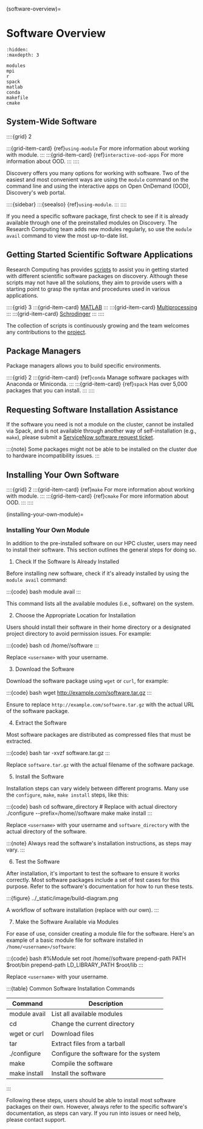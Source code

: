 (software-overview)=
# Software Overview
```{toctree}
:hidden:
:maxdepth: 3

modules
mpi
r
spack
matlab
conda
makefile
cmake
```
## System-Wide Software
::::{grid} 2

:::{grid-item-card} {ref}`using-module`
For more information about working with module.
:::
:::{grid-item-card} {ref}`interactive-ood-apps`
For more information about OOD.
:::
::::

Discovery offers you many options for working with software. Two of the easiest and most convenient ways are using the `module` command on the command line and using the interactive apps on Open OnDemand (OOD), Discovery's web portal.

::::{sidebar}
:::{seealso}
{ref}`using-module`.
:::
::::

If you need a specific software package, first check to see if it is already available through one of the preinstalled modules on Discovery. The Research Computing team adds new modules regularly, so use the `module avail` command to view the most up-to-date list.

## Getting Started Scientific Software Applications
Research Computing has provides [scripts] to assist you in getting started with different scientific software packages on discovery. Although these scripts may not have all the solutions, they aim to provide users with a starting point to grasp the syntax and procedures used in various applications.

::::{grid} 3
:::{grid-item-card} [MATLAB]
:::
:::{grid-item-card} [Multiprocessing]
:::
:::{grid-item-card} [Schrodinger]
:::
::::

The collection of scripts is continuously growing and the team welcomes any contributions to the [project].

## Package Managers
Package managers allows you to build specific environments.

::::{grid} 2
:::{grid-item-card} {ref}`conda`
Manage software packages with Anaconda or Miniconda.
:::
:::{grid-item-card} {ref}`spack`
Has over 5,000 packages that you can install.
:::
::::

## Requesting Software Installation Assistance
If the software you need is not a module on the cluster, cannot be installed via Spack, and is not available through another way of self-installation (e.g., `make`), please submit a [ServiceNow software request ticket].

:::{note}
Some packages might not be able to be installed on the cluster due to hardware incompatibility issues.
:::


## Installing Your Own Software

::::{grid} 2
:::{grid-item-card} {ref}`make`
For more information about working with module.
:::
:::{grid-item-card} {ref}`cmake`
For more information about OOD.
:::
::::

(installing-your-own-module)=
### Installing Your Own Module
In addition to the pre-installed software on our HPC cluster, users may need to install their software. This section outlines the general steps for doing so.

1. Check If the Software Is Already Installed

Before installing new software, check if it's already installed by using the `module avail` command:

:::{code} bash
module avail
:::

This command lists all the available modules (i.e., software) on the system.

2. Choose the Appropriate Location for Installation

Users should install their software in their home directory or a designated project directory to avoid permission issues. For example:

:::{code} bash
cd /home/<username>/software
:::

Replace `<username>` with your username.

3. Download the Software

Download the software package using `wget` or `curl`, for example:

:::{code} bash
wget http://example.com/software.tar.gz
:::

Ensure to replace `http://example.com/software.tar.gz` with the actual URL of the software package.

4. Extract the Software

Most software packages are distributed as compressed files that must be extracted.

:::{code} bash
tar -xvzf software.tar.gz
:::

Replace `software.tar.gz` with the actual filename of the software package.

5. Install the Software

Installation steps can vary widely between different programs. Many use the `configure`, `make`, `make install` steps, like this:

:::{code} bash
cd software_directory   # Replace with actual directory
./configure --prefix=/home/<username>/software
make
make install
:::

Replace `<username>` with your username and `software_directory` with the actual directory of the software.

:::{note}
Always read the software's installation instructions, as steps may vary.
:::

6. Test the Software

After installation, it's important to test the software to ensure it works correctly. Most software packages include a set of test cases for this purpose. Refer to the software's documentation for how to run these tests.

:::{figure} ../_static/image/build-diagram.png

A workflow of software installation (replace with our own).
:::

7. Make the Software Available via Modules

For ease of use, consider creating a module file for the software. Here's an example of a basic module file for software installed in `/home/<username>/software`:

:::{code} bash
#%Module
set root /home/<username>/software
prepend-path PATH $root/bin
prepend-path LD_LIBRARY_PATH $root/lib
:::

Replace `<username>` with your username.

:::{table} Common Software Installation Commands

| Command      | Description                           |
|--------------|---------------------------------------|
| module avail | List all available modules            |
| cd           | Change the current directory          |
| wget or curl | Download files                        |
| tar          | Extract files from a tarball          |
| ./configure  | Configure the software for the system |
| make         | Compile the software                  |
| make install | Install the software                  |
:::

Following these steps, users should be able to install most software packages on their own. However, always refer to the specific software's documentation, as steps can vary. If you run into issues or need help, please contact support.


[Matlab]: https://github.com/northeastern-rc/discovery-example-scripts/tree/main/MATLAB
[Multiprocessing]: https://github.com/northeastern-rc/discovery-example-scripts/tree/main/Multiprocessing
[project]: https://github.com/northeastern-rc/discovery-example-scripts
[Schrodinger]: https://github.com/northeastern-rc/discovery-example-scripts/tree/main/Schrodinger
[scripts]: https://github.com/northeastern-rc/discovery-example-scripts
[servicenow software request ticket]: https://service.northeastern.edu/tech?id=sc_cat_item&sys_id=777c510bdbebd340a37cd206ca9619b0
